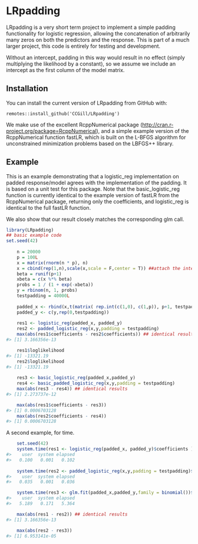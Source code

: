
<!-- README.md is generated from README.Rmd. Please edit that file -->
LRpadding
=========

<!-- badges: start -->
<!-- badges: end -->
LRpadding is a very short term project to implement a simple padding functionality for logistic regression, allowing the concatenation of arbitrarily many zeros on both the predictors and the response. This is part of a much larger project, this code is entirely for testing and development.

Without an intercept, padding in this way would result in no effect (simply multiplying the likelihood by a constant), so we assume we include an intercept as the first column of the model matrix.

Installation
------------

You can install the current version of LRpadding from GitHub with:

    remotes::install_github('CCGill/LRpadding')

We make use of the excellent RcppNumerical package (<http://cran.r-project.org/package=RcppNumerical>), and a simple example version of the RcppNumerical function fastLR, which is built on the L-BFGS algorithm for unconstrained minimization problems based on the LBFGS++ library.

Example
-------

This is an example demonstrating that a logistic\_reg implementation on padded response/model agrees with the implementation of the padding. It is based on a unit test for this package. Note that the basic\_logistic\_reg function is currently identical to the example version of fastLR from the RcppNumerical package, returning only the coefficients, and logistic\_reg is identical to the full fastLR function.

We also show that our result closely matches the corresponding glm call.

``` r
library(LRpadding)
## basic example code
set.seed(42)
    
    n = 20000
    p = 100L
    x = matrix(rnorm(n * p), n)
    x = cbind(rep(1,n),scale(x,scale = F,center = T)) ##attach the intercept
    beta = runif(p+1)
    xbeta = c(x %*% beta)
    probs = 1 / (1 + exp(-xbeta))
    y = rbinom(n, 1, probs)
    testpadding = 40000L
  
    padded_x <- rbind(x,t(matrix( rep.int(c(1,0), c(1,p)), p+1, testpadding)))
    padded_y <- c(y,rep(0,testpadding))
    
    res1 <- logistic_reg(padded_x, padded_y)
    res2 <- padded_logistic_reg(x,y,padding = testpadding)
    max(abs(res1$coefficients - res2$coefficients)) ## identical results
#> [1] 3.166356e-13

    res1$loglikelihood
#> [1] -13321.19
    res2$loglikelihood
#> [1] -13321.19
    
    res3 <- basic_logistic_reg(padded_x,padded_y)
    res4 <- basic_padded_logistic_reg(x,y,padding = testpadding)
    max(abs(res3 - res4)) ## identical results
#> [1] 2.273737e-12

    max(abs(res1$coefficients - res3))
#> [1] 0.0006703128
    max(abs(res2$coefficients - res4))
#> [1] 0.0006703128
```

A second example, for time.

``` r
    set.seed(42)
    system.time(res1 <- logistic_reg(padded_x, padded_y)$coefficients )
#>    user  system elapsed 
#>   0.100   0.001   0.102
 
    system.time(res2 <- padded_logistic_reg(x,y,padding = testpadding)$coefficients)
#>    user  system elapsed 
#>   0.035   0.001   0.036

    system.time(res3 <- glm.fit(padded_x,padded_y,family = binomial())$coefficients)
#>    user  system elapsed 
#>   5.189   0.171   5.364

    max(abs(res1 - res2)) ## identical results
#> [1] 3.166356e-13

    max(abs(res2 - res3))
#> [1] 6.953141e-05
```
